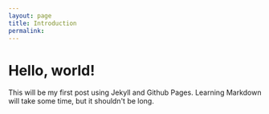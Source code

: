 ```yaml
---
layout: page
title: Introduction
permalink: 
---
```


# Hello, world!

This will be my first post using Jekyll and Github Pages. Learning Markdown will take some time, but it shouldn't be long.
